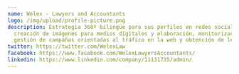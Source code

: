 ```yaml
---
name: Welex - Lawyers and Accountants
logo: /img/upload/profile-picture.png
description: Estrategia 360º bilingüe para sus perfiles en redes sociales,
  creación de imágenes para medios digitales y elaboración, monitorización y
  gestión de campañas orientadas al tráfico en la web y obtención de leads.
twitter: https://twitter.com/WelexLaw
facebook: https://www.facebook.com/WelexLawyersAccountants/
linkedin: https://www.linkedin.com/company/11131735/admin/
---
```

